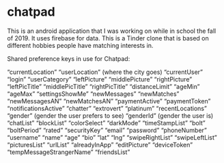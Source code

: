 # chatpad
This is an android application that I was working on while in school the fall of 2019. It uses firebase for data.
This is a Tinder clone that is based on different hobbies people have matching interests in.

Shared preference keys in use for Chatpad:

“currentLocation”
“userLocation” (where the city goes)
“currentUser”
“login”
“userCategory”
“leftPicture”
“middlePicture”
“rightPicture”
“leftPicTitle”
“middlePicTitle”
“rightPicTitle”
“distanceLimit”
“ageMin”
“ageMax”
“settingsShowMe”
“newMessages”
“newMatches”
“newMessagesAN”
“newMatchesAN”
“paymentActive”
“paymentToken”
“notificationsActive”
“chatter”
“extrovert”
“platinum”
“recentLocations”
“gender” (gender the user prefers to see)
“genderId” (gender the user is)
“chatList”
“blockList”
“colorSelect”
“darkMode”
“timeStampList”
“bolt”
“boltPeriod”
“rated”
“securityKey”
“email”
“password”
“phoneNumber”
“username”
“name”
“age”
“bio”
“lat”
“lng”
“swipeRightList”
“swipeLeftList”
“picturesList”
“urlList”
“alreadyInApp”
“editPicture”
“deviceToken”
“tempMessageStrangerName”
“friendsList”
